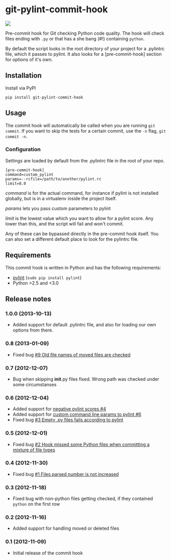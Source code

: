 git-pylint-commit-hook
======================

<a href='https://travis-ci.org/sebdah/git-pylint-commit-hook'><img src='https://secure.travis-ci.org/sebdah/git-pylint-commit-hook.png?branch=master'></a>

Pre-commit hook for Git checking Python code quality. The hook will check files ending with `.py` or that has a she bang (#!) containing `python`.

By default the script looks in the root directory of your project for a .pylintrc file, which it passes to pylint.  It also looks for a [pre-commit-hook] section for options of it's own.

Installation
------------

Install via PyPI

    pip install git-pylint-commit-hook


Usage
------

The commit hook will automatically be called when you are running `git commit`. If you want to skip the tests for a certain commit, use the `-n` flag, `git commit -n`.

### Configuration

Settings are loaded by default from the .pylintrc file in the root of your repo.

    [pre-commit-hook]
    command=custom_pylint
    params=--rcfile=/path/to/another/pylint.rc
    limit=8.0

_command_ is for the actual command, for instance if pylint is not installed globally, but is in a virtualenv inside the project itself.

_params_ lets you pass custom parameters to pylint

_limit_ is the lowest value which you want to allow for a pylint score.  Any lower than this, and the script will fail and won't commit.

Any of these can be bypassed directly in the pre-commit hook itself.  You can also set a different default place to look for the pylintrc file.

Requirements
------------

This commit hook is written in Python and has the following requirements:

- [pylint](http://www.logilab.org/857) (`sudo pip install pylint`)
- Python >2.5 and <3.0


Release notes
-------------

### 1.0.0 (2013-10-13)

- Added support for default .pylintrc file, and also for loading our own options from there.

### 0.8 (2013-01-09)

- Fixed bug [#9 Old file names of moved files are checked](https://github.com/sebdah/git-pylint-commit-hook/issues/9)

### 0.7 (2012-12-07)

- Bug when skipping __init__.py files fixed. Wrong path was checked under some circumstanses

### 0.6 (2012-12-04)

- Added support for [negative pylint scores #4](https://github.com/sebdah/git-pylint-commit-hook/issues/4)
- Added support for [custom command line params to pylint #6](https://github.com/sebdah/git-pylint-commit-hook/issues/6)
- Fixed bug [#3 Empty .py files fails according to pylint](https://github.com/sebdah/git-pylint-commit-hook/issues/3)

### 0.5 (2012-12-01)

- Fixed bug [#2 Hook missed some Python files when committing a mixture of file types](https://github.com/sebdah/git-pylint-commit-hook/issues/2)

### 0.4 (2012-11-30)

- Fixed bug [#1 Files parsed number is not increased](https://github.com/sebdah/git-pylint-commit-hook/issues/1)

### 0.3 (2012-11-18)

- Fixed bug with non-python files getting checked, if they contained `python` on the first row

### 0.2 (2012-11-16)

- Added support for handling moved or deleted files

### 0.1 (2012-11-09)

 - Initial release of the commit hook
